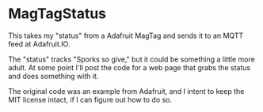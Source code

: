 # MagTagStatus

This takes my "status" from a Adafruit MagTag and sends it to an MQTT feed at Adafruit.IO.

The "status" tracks "Sporks so give," but it could be something a little more adult. At some point I'll post the code for a web page that grabs the status and does something with it.

The original code was an example from Adafruit, and I intent to keep the MIT license intact, if I can figure out how to do so.
